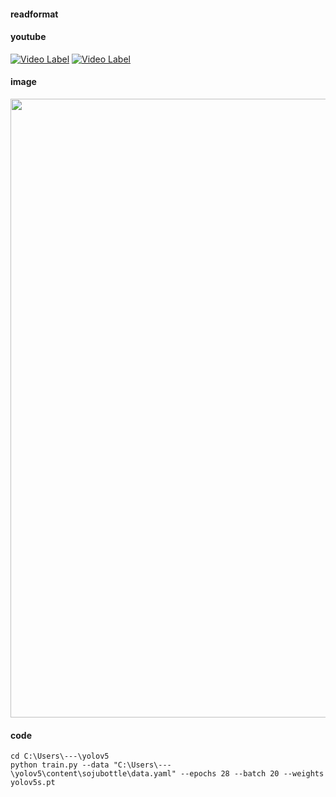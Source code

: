 #### readformat

#### youtube
[![Video Label](http://img.youtube.com/vi/NpJd5VtOQ-k/0.jpg)](https://www.youtube.com/watch?v=NpJd5VtOQ-k)
[![Video Label](http://img.youtube.com/vi/iJJL30N7cS4/0.jpg)](https://www.youtube.com/watch?v=iJJL30N7cS4)

#### image
<img width="990" src="https://user-images.githubusercontent.com/117564613/207244258-e027d11c-66dd-4f5e-97ad-1c683bc4a7a4.jpg">

#### code
```
cd C:\Users\---\yolov5
python train.py --data "C:\Users\---\yolov5\content\sojubottle\data.yaml" --epochs 28 --batch 20 --weights yolov5s.pt
```
